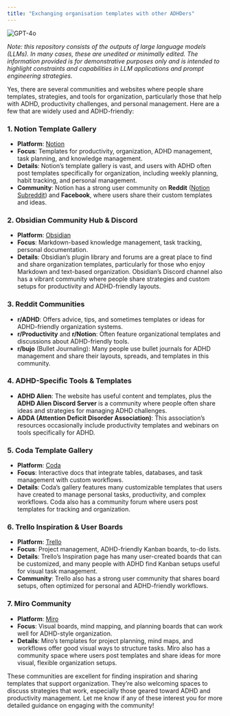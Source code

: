 ```yaml
---
title: "Exchanging organisation templates with other ADHDers"
---
```

![GPT-4o](https://img.shields.io/badge/GPT--4o-3333FF?style=for-the-badge&logo=openai&logoColor=white)



*Note: this repository consists of the outputs of large language models (LLMs). In many cases, these are unedited or minimally edited. The information provided is for demonstrative purposes only and is intended to highlight constraints and capabilities in LLM applications and prompt engineering strategies.*


Yes, there are several communities and websites where people share templates, strategies, and tools for organization, particularly those that help with ADHD, productivity challenges, and personal management. Here are a few that are widely used and ADHD-friendly:

### 1. **Notion Template Gallery**
   - **Platform**: [Notion](https://www.notion.so/templates)
   - **Focus**: Templates for productivity, organization, ADHD management, task planning, and knowledge management.
   - **Details**: Notion’s template gallery is vast, and users with ADHD often post templates specifically for organization, including weekly planning, habit tracking, and personal management.
   - **Community**: Notion has a strong user community on **Reddit** ([Notion Subreddit](https://www.reddit.com/r/Notion/)) and **Facebook**, where users share their custom templates and ideas.

### 2. **Obsidian Community Hub & Discord**
   - **Platform**: [Obsidian](https://obsidian.md)
   - **Focus**: Markdown-based knowledge management, task tracking, personal documentation.
   - **Details**: Obsidian’s plugin library and forums are a great place to find and share organization templates, particularly for those who enjoy Markdown and text-based organization. Obsidian’s Discord channel also has a vibrant community where people share strategies and custom setups for productivity and ADHD-friendly layouts.

### 3. **Reddit Communities**
   - **r/ADHD**: Offers advice, tips, and sometimes templates or ideas for ADHD-friendly organization systems.
   - **r/Productivity** and **r/Notion**: Often feature organizational templates and discussions about ADHD-friendly tools.
   - **r/bujo** (Bullet Journaling): Many people use bullet journals for ADHD management and share their layouts, spreads, and templates in this community.

### 4. **ADHD-Specific Tools & Templates**
   - **ADHD Alien**: The website has useful content and templates, plus the **ADHD Alien Discord Server** is a community where people often share ideas and strategies for managing ADHD challenges.
   - **ADDA (Attention Deficit Disorder Association)**: This association’s resources occasionally include productivity templates and webinars on tools specifically for ADHD.

### 5. **Coda Template Gallery**
   - **Platform**: [Coda](https://coda.io/templates)
   - **Focus**: Interactive docs that integrate tables, databases, and task management with custom workflows.
   - **Details**: Coda’s gallery features many customizable templates that users have created to manage personal tasks, productivity, and complex workflows. Coda also has a community forum where users post templates for tracking and organization.

### 6. **Trello Inspiration & User Boards**
   - **Platform**: [Trello](https://trello.com/inspiration)
   - **Focus**: Project management, ADHD-friendly Kanban boards, to-do lists.
   - **Details**: Trello’s Inspiration page has many user-created boards that can be customized, and many people with ADHD find Kanban setups useful for visual task management.
   - **Community**: Trello also has a strong user community that shares board setups, often optimized for personal and ADHD-friendly workflows.

### 7. **Miro Community**
   - **Platform**: [Miro](https://miro.com/community/)
   - **Focus**: Visual boards, mind mapping, and planning boards that can work well for ADHD-style organization.
   - **Details**: Miro’s templates for project planning, mind maps, and workflows offer good visual ways to structure tasks. Miro also has a community space where users post templates and share ideas for more visual, flexible organization setups.

These communities are excellent for finding inspiration and sharing templates that support organization. They’re also welcoming spaces to discuss strategies that work, especially those geared toward ADHD and productivity management. Let me know if any of these interest you for more detailed guidance on engaging with the community!
